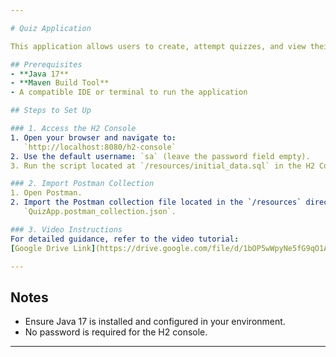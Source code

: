 ```yaml
---

# Quiz Application  

This application allows users to create, attempt quizzes, and view their scores.  

## Prerequisites  
- **Java 17**  
- **Maven Build Tool**  
- A compatible IDE or terminal to run the application  

## Steps to Set Up  

### 1. Access the H2 Console  
1. Open your browser and navigate to:  
   `http://localhost:8080/h2-console`  
2. Use the default username: `sa` (leave the password field empty).  
3. Run the script located at `/resources/initial_data.sql` in the H2 Console to initialize the database.  

### 2. Import Postman Collection  
1. Open Postman.  
2. Import the Postman collection file located in the `/resources` directory:  
   `QuizApp.postman_collection.json`.  

### 3. Video Instructions  
For detailed guidance, refer to the video tutorial:  
[Google Drive Link](https://drive.google.com/file/d/1bOP5wWpyNe5fG9qO1AEYZZ4R-PTn75dI/view?usp=drive_link)  

---  
```


## Notes  
- Ensure Java 17 is installed and configured in your environment.  
- No password is required for the H2 console.   

---  
